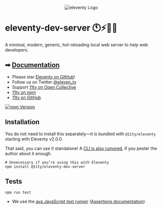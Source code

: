 <p align="center"><img src="https://www.11ty.dev/img/logo-github.png" alt="eleventy Logo"></p>

# eleventy-dev-server 🕚⚡️🎈🐀

A minimal, modern, generic, hot-reloading local web server to help web developers.

## ➡ [Documentation](https://www.11ty.dev/docs/watch-serve/#eleventy-dev-server)

- Please star [Eleventy on GitHub](https://github.com/11ty/eleventy/)!
- Follow us on Twitter [@eleven_ty](https://twitter.com/eleven_ty)
- Support [11ty on Open Collective](https://opencollective.com/11ty)
- [11ty on npm](https://www.npmjs.com/org/11ty)
- [11ty on GitHub](https://github.com/11ty)

[![npm Version](https://img.shields.io/npm/v/@11ty/eleventy-dev-server.svg?style=for-the-badge)](https://www.npmjs.com/package/@11ty/eleventy-dev-server)

## Installation

You do not need to install this separately—it is bundled with `@11ty/eleventy` starting with Eleventy v2.0.0.

That said, you can use it standalone! A [CLI is also rumored](https://github.com/11ty/eleventy-dev-server/issues/2), if you pester the author about it enough.

```
# Unnecessary if you’re using this with Eleventy
npm install @11ty/eleventy-dev-server
```

## Tests

```
npm run test
```

- We use the [ava JavaScript test runner](https://github.com/avajs/ava) ([Assertions documentation](https://github.com/avajs/ava/blob/master/docs/03-assertions.md))
